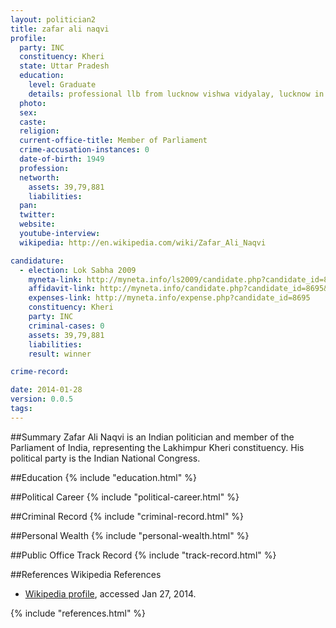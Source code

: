 ```yaml
---
layout: politician2
title: zafar ali naqvi
profile: 
  party: INC
  constituency: Kheri
  state: Uttar Pradesh
  education: 
    level: Graduate
    details: professional llb from lucknow vishwa vidyalay, lucknow in the year 1974
  photo: 
  sex: 
  caste: 
  religion: 
  current-office-title: Member of Parliament
  crime-accusation-instances: 0
  date-of-birth: 1949
  profession: 
  networth: 
    assets: 39,79,881
    liabilities: 
  pan: 
  twitter: 
  website: 
  youtube-interview: 
  wikipedia: http://en.wikipedia.com/wiki/Zafar_Ali_Naqvi

candidature: 
  - election: Lok Sabha 2009
    myneta-link: http://myneta.info/ls2009/candidate.php?candidate_id=8695
    affidavit-link: http://myneta.info/candidate.php?candidate_id=8695&scan=original
    expenses-link: http://myneta.info/expense.php?candidate_id=8695
    constituency: Kheri 
    party: INC
    criminal-cases: 0
    assets: 39,79,881
    liabilities: 
    result: winner 

crime-record: 

date: 2014-01-28
version: 0.0.5
tags: 
---
```

##Summary
Zafar Ali Naqvi is an Indian politician and member of the Parliament of India, representing the Lakhimpur Kheri constituency. His political party is the Indian National Congress.




##Education
{% include "education.html" %}


##Political Career
{% include "political-career.html" %}


##Criminal Record
{% include "criminal-record.html" %}


##Personal Wealth
{% include "personal-wealth.html" %}


##Public Office Track Record
{% include "track-record.html" %}


##References
Wikipedia References
- [Wikipedia profile]({{page.profile.wikipedia}}), accessed Jan 27, 2014.



{% include "references.html" %}